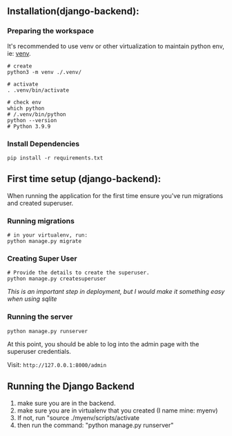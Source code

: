 
## Installation(django-backend):

### Preparing the workspace

It's recommended to use venv or other virtualization to maintain python env, ie: [venv](https://docs.python.org/3/library/venv.html).

```shell
# create
python3 -m venv ./.venv/

# activate
. .venv/bin/activate

# check env
which python
# /.venv/bin/python
python --version
# Python 3.9.9
```

### Install Dependencies

```shell
pip install -r requirements.txt
```


## First time setup (django-backend):

When running the application for the first time ensure you've run migrations and created superuser.

### Running migrations
```shell
# in your virtualenv, run:
python manage.py migrate
```

### Creating Super User

```shell
# Provide the details to create the superuser.
python manage.py createsuperuser
```

_This is an important step in deployment, but I would make it something easy when using sqlite_

### Running the server

```shell
python manage.py runserver
```

At this point, you should be able to log into the admin page with the superuser credentials.

Visit: `http://127.0.0.1:8000/admin`

## Running the Django Backend

1. make sure you are in the backend.
2. make sure you are in virtualenv that you created (I name mine: myenv)
3. If not, run "source ./myenv/scripts/activate
4. then run the command: "python manage.py runserver"
